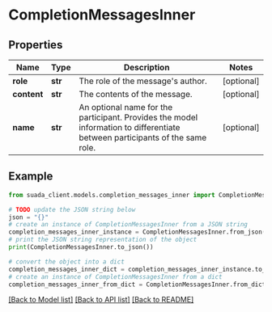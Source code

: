 # CompletionMessagesInner


## Properties

Name | Type | Description | Notes
------------ | ------------- | ------------- | -------------
**role** | **str** | The role of the message&#39;s author. | [optional] 
**content** | **str** | The contents of the message. | [optional] 
**name** | **str** | An optional name for the participant. Provides the model information to differentiate between participants of the same role. | [optional] 

## Example

```python
from suada_client.models.completion_messages_inner import CompletionMessagesInner

# TODO update the JSON string below
json = "{}"
# create an instance of CompletionMessagesInner from a JSON string
completion_messages_inner_instance = CompletionMessagesInner.from_json(json)
# print the JSON string representation of the object
print(CompletionMessagesInner.to_json())

# convert the object into a dict
completion_messages_inner_dict = completion_messages_inner_instance.to_dict()
# create an instance of CompletionMessagesInner from a dict
completion_messages_inner_from_dict = CompletionMessagesInner.from_dict(completion_messages_inner_dict)
```
[[Back to Model list]](../README.md#documentation-for-models) [[Back to API list]](../README.md#documentation-for-api-endpoints) [[Back to README]](../README.md)


